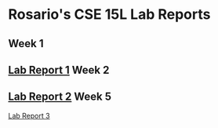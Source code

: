 # Rosario's CSE 15L Lab Reports

**Week 1** 
---
[Lab Report 1](https://tritonro.github.io/cse15l-lab-reports/lab1.html)
**Week 2**
---
[Lab Report 2](https://tritonro.github.io/cse15l-lab-reports/lab2.html)
**Week 5**
---
[Lab Report 3](https://tritonro.github.io/cse15l-lab-reports/lab3.html)
